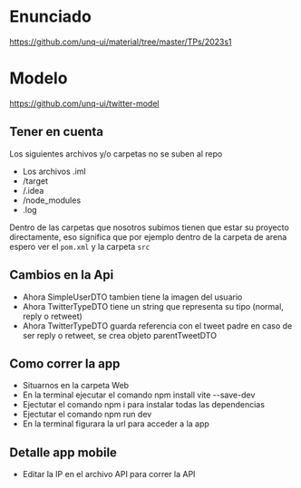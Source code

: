 # Enunciado

https://github.com/unq-ui/material/tree/master/TPs/2023s1

# Modelo

https://github.com/unq-ui/twitter-model

## Tener en cuenta

Los siguientes archivos y/o carpetas no se suben al repo

* Los archivos .iml 
* /target
* /.idea
* /node_modules
* .log

Dentro de las carpetas que nosotros subimos tienen que estar su proyecto directamente, eso significa que por ejemplo dentro de la carpeta de arena espero ver el `pom.xml` y la carpeta `src`

## Cambios en la Api
* Ahora SimpleUserDTO tambien tiene la imagen del usuario
* Ahora TwitterTypeDTO tiene un string que representa su tipo (normal, reply o retweet)
* Ahora TwitterTypeDTO guarda referencia con el tweet padre en caso de ser reply o retweet, se crea objeto parentTweetDTO

## Como correr la app

* Situarnos en la carpeta Web
* En la terminal ejecutar el comando npm install vite --save-dev
* Ejectutar el comando npm i para instalar todas las dependencias
* Ejectutar el comando npm run dev
* En la terminal figurara la url para acceder a la app

## Detalle app mobile
* Editar la IP en el archivo API para correr la API
